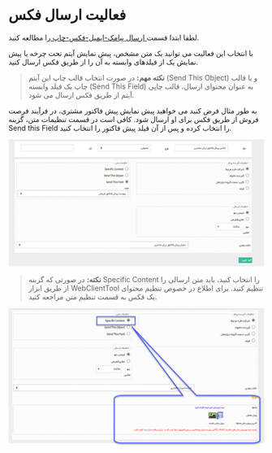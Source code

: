 #  فعالیت ارسال فکس 


لطفا ابتدا قسمت[ ارسال پیامک-ایمیل-فکس-چاپ ](https://github.com/1stco/PayamGostarDocs/blob/master/Help/Settings/Personalization-crm/Overview/Process-design/Create-a-work-cycle/Activity/Send%20SMS%2C%20email/Send%20SMS%2C%20email.md)را مطالعه کنید.


با انتخاب این فعالیت می توانید یک متن مشخص، پیش نمایش آیتم تحت چرخه یا پیش نمایش یک از فیلدهای وابسته به آن را از طریق فکس ارسال کنید.

> **نکته مهم:** در صورت انتخاب قالب چاپ این آیتم (Send This Object) و یا قالب چاپ یک فیلد وابسته (Send This Field) به عنوان محتوای ارسال، قالب چاپی آیتم از طریق فکس ارسال می شود.

به طور مثال فرض کنید می خواهید پیش نمایش پیش فاکتور مشتری، در فرآیند فرصت فروش از طریق فکس برای او ارسال شود. کافی است در قسمت تنظیمات متن، گزینه Send this  Field را انتخاب کرده و پس از آن فیلد پیش فاکتور را انتخاب کنید.

![تصویر send this field در تنظیمات فعالیت ارسال فکس](./Images/Send-this-field-in-fax-activity-setting_2.5.6.png)

> **نکته:** در صورتی که گزینه Specific Content را انتخاب کنید، باید متن ارسالی را از طریق ابزار WebClientTool تنظیم کنید. برای اطلاع در خصوص تنظیم محتوای یک فکس به قسمت تنظیم متن مراجعه کنید.

![تصویر Send specific content در فعالیت ارسال فکس](./Images/Send-specific-content-in-fax-activity_2.5.6.png)

 

